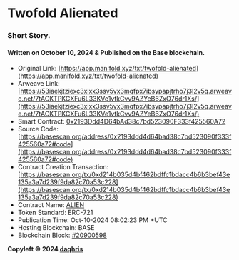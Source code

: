 # Twofold Alienated

### Short Story. 
#### Written on October 10, 2024 & Published on the Base blockchain. 

- Original Link: [https://app.manifold.xyz/txt/twofold-alienated](https://app.manifold.xyz/txt/twofold-alienated)  
- Arweave Link: [https://53iaekjtziexc3xixx3ssv5vx3mqfpx7ibsypapjtrho7j3l2v5q.arweave.net/7tACKTPKCXFu6L33KVe1vtkCvv9AZYeB6ZxO76dr1Xs/](https://53iaekjtziexc3xixx3ssv5vx3mqfpx7ibsypapjtrho7j3l2v5q.arweave.net/7tACKTPKCXFu6L33KVe1vtkCvv9AZYeB6ZxO76dr1Xs/)  
- Smart Contract: [0x2193Ddd4D64bAd38c7bd523090F333f425560A72](https://basescan.org/address/0x2193ddd4d64bad38c7bd523090f333f425560a72)  
- Source Code: [https://basescan.org/address/0x2193ddd4d64bad38c7bd523090f333f425560a72#code](https://basescan.org/address/0x2193ddd4d64bad38c7bd523090f333f425560a72#code)
- Contract Creation Transaction: [https://basescan.org/tx/0xd214b035d4bf462bdffc1bdacc4b6b3bef43e135a3a7d239f9da82c70a53c228](https://basescan.org/tx/0xd214b035d4bf462bdffc1bdacc4b6b3bef43e135a3a7d239f9da82c70a53c228)
- Contract Name: [ALIEN](https://basescan.org/address/0x2193ddd4d64bad38c7bd523090f333f425560a72#code#F1#L1)
- Token Standard: ERC-721
- Publication Time: Oct-10-2024 08:02:23 PM +UTC
- Hosting Blockchain: BASE
- Blockchain Block: [#20900598](https://basescan.org/block/20900598)

**Copyleft © 2024 [daqhris](https://daqhris.com)**
